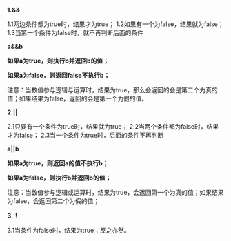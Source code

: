 **1.&&**

1.1两边条件都为true时，结果才为true；
1.2如果有一个为false，结果就为false；
1.3当第一个条件为false时，就不再判断后面的条件

**a&&b**

**如果a为true，则执行b并返回b的值；**

**如果a为false，则返回false不执行b；**

注意：当数值参与逻辑与运算时，结果为true，那么会返回的会是第二个为真的值；如果结果为false，返回的会是第一个为假的值。

**2.||**

2.1只要有一个条件为true时，结果就为true；
2.2当两个条件都为false时，结果才为false；
2.3当一个条件为true时，后面的条件不再判断

**a||b**

**如果a为true，则返回a的值不执行b；**

**如果a为false，则执行b并返回b的值；**

注意：当数值参与逻辑或运算时，结果为true，会返回第一个为真的值；如果结果为false，会返回第二个为假的值；

**3.！**

3.1当条件为false时，结果为true；反之亦然。